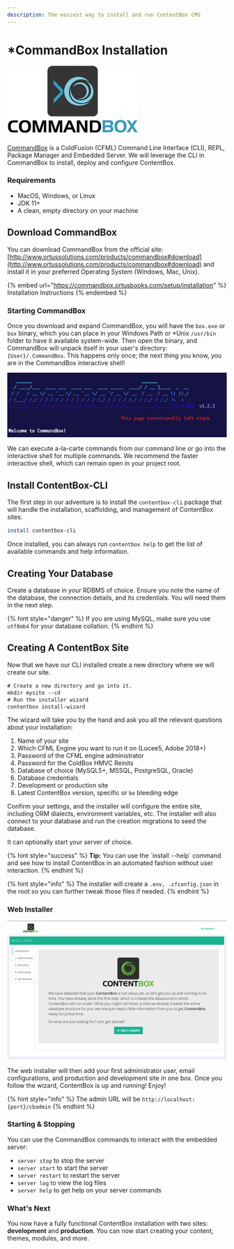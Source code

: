 ```yaml
---
description: The easiest way to install and run ContentBox CMS
---
```


# \*CommandBox Installation

![CommandBox CLI](../../.gitbook/assets/CommandBoxLogo.png)

[CommandBox](http://www.ortussolutions.com/products/commandbox) is a ColdFusion (CFML) Command Line Interface (CLI), REPL, Package Manager and Embedded Server. We will leverage the CLI in CommandBox to install, deploy and configure ContentBox.

### Requirements

* MacOS, Windows, or Linux
* JDK 11+
* A clean, empty directory on your machine

## Download CommandBox

You can download CommandBox from the official site: [http://www.ortussolutions.com/products/commandbox#download](http://www.ortussolutions.com/products/commandbox#download) and install it in your preferred Operating System (Windows, Mac, Unix).

{% embed url="https://commandbox.ortusbooks.com/setup/installation" %}
Installation Instructions
{% endembed %}

### Starting CommandBox

Once you download and expand CommandBox, you will have the `box.exe` or `box` binary, which you can place in your Windows Path or \*Unix `/usr/bin` folder to have it available system-wide. Then open the binary, and CommandBox will unpack itself in your user's directory: `{User}/.CommandBox`. This happens only once; the next thing you know, you are in the CommandBox interactive shell!

![box shell](<../../.gitbook/assets/image (8).png>)

We can execute a-la-carte commands from our command line or go into the interactive shell for multiple commands. We recommend the faster interactive shell, which can remain open in your project root.

## Install ContentBox-CLI

The first step in our adventure is to install the `contentbox-cli` package that will handle the installation, scaffolding, and management of ContentBox sites.

```bash
install contentbox-cli
```

Once installed, you can always run `contentbox help` to get the list of available commands and help information.

## Creating Your Database

Create a database in your RDBMS of choice. Ensure you note the name of the database, the connection details, and its credentials. You will need them in the next step.

{% hint style="danger" %}
If you are using MySQL, make sure you use `utf8mb4` for your database collation.
{% endhint %}

## Creating A ContentBox Site

Now that we have our CLI installed create a new directory where we will create our site.

```
# Create a new directory and go into it.
mkdir mysite --cd
# Run the installer wizard
contentbox install-wizard
```

The wizard will take you by the hand and ask you all the relevant questions about your installation:

1. Name of your site
2. Which CFML Engine you want to run it on (Lucee5, Adobe 2018+)
3. Password of the CFML engine administrator
4. Password for the ColdBox HMVC Reinits
5. Database of choice (MySQL5+, MSSQL, PostgreSQL, Oracle)
6. Database credentials
7. Development or production site
8. Latest ContentBox version, specific or `be` bleeding edge

Confirm your settings, and the installer will configure the entire site, including ORM dialects, environment variables, etc. The installer will also connect to your database and run the creation migrations to seed the database.

It can optionally start your server of choice.

{% hint style="success" %}
**Tip:** You can use the \`install --help\` command and see how to install ContentBox in an automated fashion without user interaction.
{% endhint %}

{% hint style="info" %}
The installer will create a `.env, .cfconfig.json` in the root so you can further tweak those files if needed.
{% endhint %}

### Web Installer

![](<../../.gitbook/assets/image (9).png>)

The web installer will then add your first administrator user, email configurations, and production and development site in one box. Once you follow the wizard, ContentBox is up and running! Enjoy!

{% hint style="info" %}
The admin URL will be `http://localhost:{port}/cbadmin`
{% endhint %}

### Starting & Stopping

You can use the CommandBox commands to interact with the embedded server:

* `server stop` to stop the server
* `server start` to start the server
* `server restart` to restart the server
* `server log` to view the log files
* `server help` to get help on your server commands

### What's Next

You now have a fully functional ContentBox installation with two sites: **development** and **production**. You can now start creating your content, themes, modules, and more.
